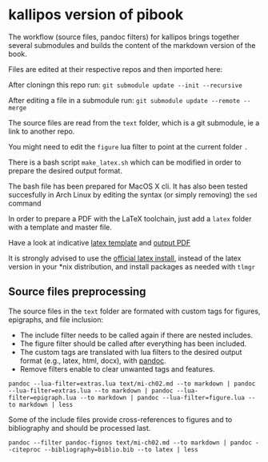 # kallipos version of pibook

The workflow (source files, pandoc filters) for kallipos
brings together several submodules and builds the content of
the markdown version of the book.

Files are edited at their respective repos and then imported here:

After cloningn this repo run: `git submodule update --init --recursive`

After editing a file in a submodule run: `git submodule update --remote --merge`

The source files are read from the `text` folder,
which is a git submodule, ie a link to another repo.

You might need to edit the `figure` lua filter to point at the current folder `.`

There is a bash script `make_latex.sh` which can be modified
in order to prepare the desired output format.

The bash file has been prepared for MacOS X cli.
It has also been tested succesfully in Arch Linux by editing the syntax (or simply removing) the `sed` command

In order to prepare a PDF with the LaTeX toolchain,
just add a `latex` folder with a template and master file.

Have a look at indicative [latex template](https://github.com/mibook/kallipos/issues/2) and [output PDF](https://github.com/mibook/kallipos/issues/1)

It is strongly advised to use the [official latex install](https://www.tug.org/texlive/quickinstall.html), 
instead of the latex version in your *nix distribution, and install packages as needed with `tlmgr`

## Source files preprocessing

The source files in the `text` folder are formated with 
custom tags for figures, epigraphs, and file inclusion: 
* The include filter needs to be called again if there are nested includes.
* The figure filter should be called after everything has been included.
* The custom tags are translated with lua filters to the desired output format (e.g., latex, html, docx), with [pandoc](https://pandoc.org).
* Remove filters enable to clear unwanted tags and features.

```
pandoc --lua-filter=extras.lua text/mi-ch02.md --to markdown | pandoc --lua-filter=extras.lua --to markdown | pandoc --lua-filter=epigraph.lua --to markdown | pandoc --lua-filter=figure.lua --to markdown | less
```

Some of the include files provide cross-references to figures
and to bibliography and should be processed last.

```
pandoc --filter pandoc-fignos text/mi-ch02.md --to markdown | pandoc --citeproc --bibliography=biblio.bib --to latex | less
```

